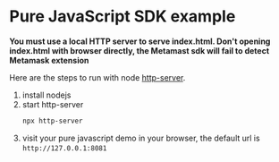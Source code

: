 # Pure JavaScript SDK example
  **You must use a local HTTP server to serve index.html. Don't opening index.html with browser directly, the Metamast sdk will fail to detect Metamask extension**
  
  Here are the steps to run with node [http-server](https://github.com/http-party/http-server).
  1. install nodejs
  2. start http-server 
     ```bash
     npx http-server
     ```
  3. visit your pure javascript demo in your browser, the default url is `http://127.0.0.1:8081`
